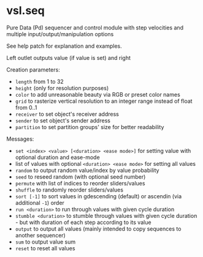# vsl.seq
Pure Data (Pd) sequencer and control module with step velocities and multiple input/output/manipulation options

See help patch for explanation and examples.

Left outlet outputs value (if value is set) and right

Creation parameters:
* `length` from 1 to 32
* `height` (only for resolution purposes)
* `color` to add unreasonable beauty via RGB or preset color names
* `grid` to rasterize vertical resolution to an integer range instead of float from 0..1
* `receiver` to set object's receiver address
* `sender` to set object's sender address
* `partition` to set partition groups' size for better readability

Messages:
* `set <index> <value> [<duration> <ease mode>]` for setting value with optional duration and ease-mode
* list of values with optional `<duration> <ease mode>` for setting all values
* `random` to output random value/index by value probability
* `seed` to reseed random (with optional seed number)
* `permute` with list of indices to reorder sliders/values
* `shuffle` to randomly reorder sliders/values
* `sort [-1]` to sort values in gdescending (default) or ascendin (via additional `-1`) order
* `run <duration>` to run through values with given cycle duration
* `stumble <duration>` to stumble through values with given cycle duration - but with duration of each step according to its value
* `output` to output all values (mainly intended to copy sequences to another sequencer)
* `sum` to output value sum
* `reset` to reset all values
